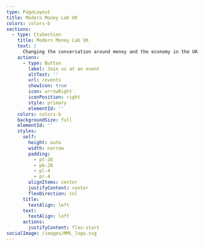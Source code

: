 ```yaml
---
type: PageLayout
title: Modern Money Lab UK
colors: colors-b
sections:
  - type: CtaSection
    title: Modern Money Lab UK
    text: |
      Changing the conversation around money and the economy in the UK
    actions:
      - type: Button
        label: Join us at an event
        altText: ''
        url: /events
        showIcon: true
        icon: arrowRight
        iconPosition: right
        style: primary
        elementId: ''
    colors: colors-b
    backgroundSize: full
    elementId: ''
    styles:
      self:
        height: auto
        width: narrow
        padding:
          - pt-28
          - pb-28
          - pl-4
          - pr-4
        alignItems: center
        justifyContent: center
        flexDirection: col
      title:
        textAlign: left
      text:
        textAlign: left
      actions:
        justifyContent: flex-start
socialImage: /images/MML_logo.svg
---
```

